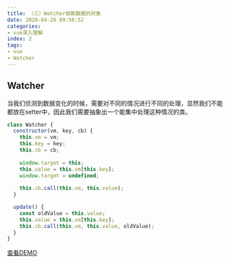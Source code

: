 ```yaml
---
title: （三）Watcher依赖数据的对象
date: 2020-04-26 09:58:52
categories:
- vue深入理解
index: 2
tags:
- vue
- Watcher
---
```

## Watcher
当我们侦测到数据变化的时候，需要对不同的情况进行不同的处理，显然我们不能都放在setter中，因此我们需要抽象出一个能集中处理这种情况的类。
``` javascript
class Watcher {
  constructor(vm, key, cb) {
    this.vm = vm;
    this.key = key;
    this.cb = cb;
    
    window.target = this;
    this.value = this.vm[this.key];
    window.target = undefined;
    
    this.cb.call(this.vm, this.value);
  }

  update() {
    const oldValue = this.value;
    this.value = this.vm[this.key];
    this.cb.call(this.vm, this.value, oldValue);
  }
}
```
[查看DEMO]()
